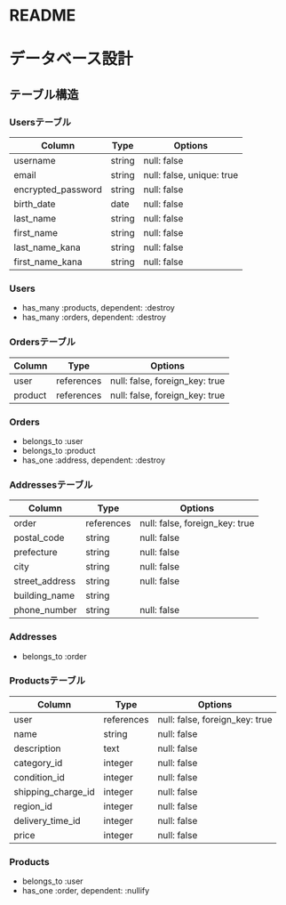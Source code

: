 # README

# データベース設計

## テーブル構造

### Usersテーブル
| Column              | Type    | Options                      |
|---------------------|---------|------------------------------|
| username            | string  | null: false                  |
| email               | string  | null: false, unique: true    |
| encrypted_password  | string  | null: false                  |
| birth_date          | date    | null: false                  |
| last_name           | string  | null: false                  |
| first_name          | string  | null: false                  |
| last_name_kana      | string  | null: false                  |
| first_name_kana     | string  | null: false                  |

### Users
- has_many :products, dependent: :destroy
- has_many :orders, dependent: :destroy



### Ordersテーブル
| Column    | Type       | Options                      |
|-----------|------------|------------------------------|
| user      | references | null: false, foreign_key: true|
| product   | references | null: false, foreign_key: true|

### Orders
- belongs_to :user
- belongs_to :product
- has_one :address, dependent: :destroy

### Addressesテーブル
| Column         | Type       | Options                       |
|----------------|------------|-------------------------------|
| order          | references | null: false, foreign_key: true|
| postal_code    | string     | null: false                   |
| prefecture     | string     | null: false                   |
| city           | string     | null: false                   |
| street_address | string     | null: false                   |
| building_name  | string     |                               |
| phone_number   | string     | null: false                   |


### Addresses
- belongs_to :order



### Productsテーブル
| Column            | Type             | Options                       |
|--------------     |------------      |-------------------------------|
| user              | references       | null: false, foreign_key: true|
| name              | string           | null: false                   |
| description       | text             | null: false                   |
| category_id       | integer          | null: false                   |
| condition_id      | integer          | null: false                   |
| shipping_charge_id| integer          | null: false                   |
| region_id         | integer          | null: false                   |
| delivery_time_id  | integer          | null: false                   |
| price             | integer          | null: false                   |



### Products
- belongs_to :user
- has_one :order, dependent: :nullify